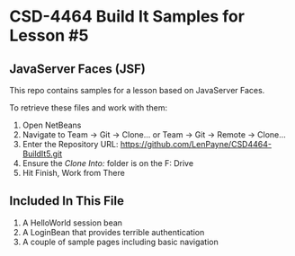 # CSD-4464 Build It Samples for Lesson #5
## JavaServer Faces (JSF)

This repo contains samples for a lesson based on JavaServer Faces.

To retrieve these files and work with them:

1. Open NetBeans
2. Navigate to Team -> Git -> Clone... or Team -> Git -> Remote -> Clone...
3. Enter the Repository URL: https://github.com/LenPayne/CSD4464-BuildIt5.git
4. Ensure the *Clone Into:* folder is on the F: Drive
5. Hit Finish, Work from There

## Included In This File

1. A HelloWorld session bean
2. A LoginBean that provides terrible authentication
3. A couple of sample pages including basic navigation